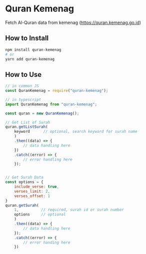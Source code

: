 # Quran Kemenag

Fetch Al-Quran data from kemenag (https://quran.kemenag.go.id)

## How to Install

```bash
npm install quran-kemenag
# or
yarn add quran-kemenag
```

## How to Use

```javascript
// in common JS
const QuranKemenag = require("quran-kemenag");

// in typescript
import QuranKemenag from "quran-kemenag";

const quran = new QuranKemenag();

// Get List of Surah
quran.getListSurah(
    keyword      // optional, search keyword for surah name
    )
    .then((data) => {
        // data handling here
    })
    .catch((error) => {
        // error handling here
    });


// Get Surah Data
const options = {
    include_verse: true,
    verses_limit: 2,
    verses_offset: 1
}
quran.getSurah(
    1,          // required, surah id or surah number
    options     // optional
    )
    .then((data) => {
        // data handling here
    });
    .catch((error) => {
        // error handing here
    })

```
